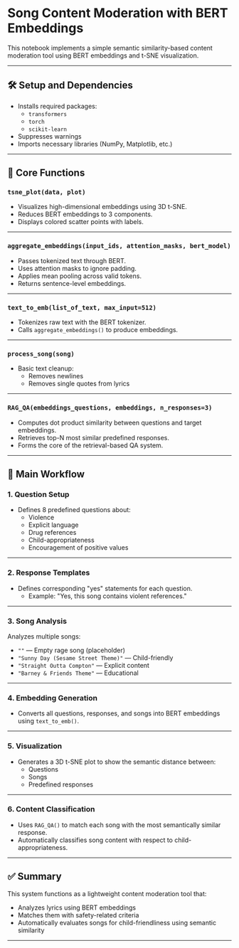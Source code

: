 # Song Content Moderation with BERT Embeddings

This notebook implements a simple semantic similarity-based content moderation tool using BERT embeddings and t-SNE visualization.

---

## 🛠️ Setup and Dependencies

- Installs required packages:
  - `transformers`
  - `torch`
  - `scikit-learn`
- Suppresses warnings
- Imports necessary libraries (NumPy, Matplotlib, etc.)

---

## 🧠 Core Functions

### `tsne_plot(data, plot)`
- Visualizes high-dimensional embeddings using 3D t-SNE.
- Reduces BERT embeddings to 3 components.
- Displays colored scatter points with labels.

---

### `aggregate_embeddings(input_ids, attention_masks, bert_model)`
- Passes tokenized text through BERT.
- Uses attention masks to ignore padding.
- Applies mean pooling across valid tokens.
- Returns sentence-level embeddings.

---

### `text_to_emb(list_of_text, max_input=512)`
- Tokenizes raw text with the BERT tokenizer.
- Calls `aggregate_embeddings()` to produce embeddings.

---

### `process_song(song)`
- Basic text cleanup:
  - Removes newlines
  - Removes single quotes from lyrics

---

### `RAG_QA(embeddings_questions, embeddings, n_responses=3)`
- Computes dot product similarity between questions and target embeddings.
- Retrieves top-N most similar predefined responses.
- Forms the core of the retrieval-based QA system.

---

## 🔄 Main Workflow

### 1. **Question Setup**
- Defines 8 predefined questions about:
  - Violence
  - Explicit language
  - Drug references
  - Child-appropriateness
  - Encouragement of positive values

---

### 2. **Response Templates**
- Defines corresponding "yes" statements for each question.
  - Example: "Yes, this song contains violent references."

---

### 3. **Song Analysis**
Analyzes multiple songs:
- `""` — Empty rage song (placeholder)
- `"Sunny Day (Sesame Street Theme)"` — Child-friendly
- `"Straight Outta Compton"` — Explicit content
- `"Barney & Friends Theme"` — Educational

---

### 4. **Embedding Generation**
- Converts all questions, responses, and songs into BERT embeddings using `text_to_emb()`.

---

### 5. **Visualization**
- Generates a 3D t-SNE plot to show the semantic distance between:
  - Questions
  - Songs
  - Predefined responses

---

### 6. **Content Classification**
- Uses `RAG_QA()` to match each song with the most semantically similar response.
- Automatically classifies song content with respect to child-appropriateness.

---

## ✅ Summary

This system functions as a lightweight content moderation tool that:
- Analyzes lyrics using BERT embeddings
- Matches them with safety-related criteria
- Automatically evaluates songs for child-friendliness using semantic similarity

---
